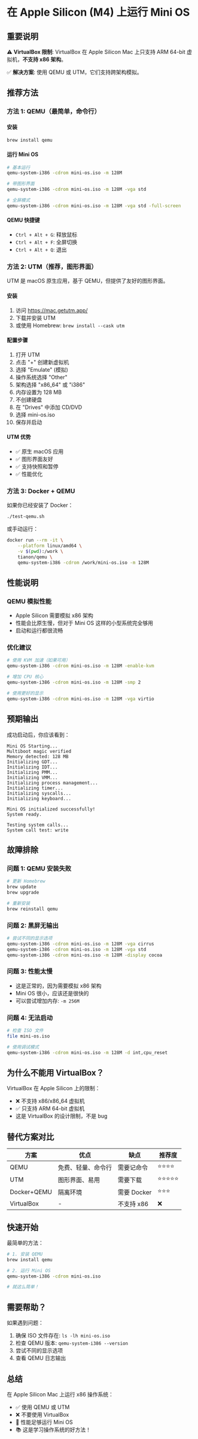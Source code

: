 # 在 Apple Silicon (M4) 上运行 Mini OS

## 重要说明

⚠️ **VirtualBox 限制**: VirtualBox 在 Apple Silicon Mac 上只支持 ARM 64-bit 虚拟机，**不支持 x86 架构**。

✅ **解决方案**: 使用 QEMU 或 UTM，它们支持跨架构模拟。

## 推荐方法

### 方法 1: QEMU（最简单，命令行）

#### 安装
```bash
brew install qemu
```

#### 运行 Mini OS
```bash
# 基本运行
qemu-system-i386 -cdrom mini-os.iso -m 128M

# 带图形界面
qemu-system-i386 -cdrom mini-os.iso -m 128M -vga std

# 全屏模式
qemu-system-i386 -cdrom mini-os.iso -m 128M -vga std -full-screen
```

#### QEMU 快捷键
- `Ctrl + Alt + G`: 释放鼠标
- `Ctrl + Alt + F`: 全屏切换
- `Ctrl + Alt + Q`: 退出

### 方法 2: UTM（推荐，图形界面）

UTM 是 macOS 原生应用，基于 QEMU，但提供了友好的图形界面。

#### 安装
1. 访问 https://mac.getutm.app/
2. 下载并安装 UTM
3. 或使用 Homebrew: `brew install --cask utm`

#### 配置步骤
1. 打开 UTM
2. 点击 "+" 创建新虚拟机
3. 选择 "Emulate" (模拟)
4. 操作系统选择 "Other"
5. 架构选择 "x86_64" 或 "i386"
6. 内存设置为 128 MB
7. 不创建硬盘
8. 在 "Drives" 中添加 CD/DVD
9. 选择 mini-os.iso
10. 保存并启动

#### UTM 优势
- ✅ 原生 macOS 应用
- ✅ 图形界面友好
- ✅ 支持快照和暂停
- ✅ 性能优化

### 方法 3: Docker + QEMU

如果你已经安装了 Docker：

```bash
./test-qemu.sh
```

或手动运行：
```bash
docker run --rm -it \
    --platform linux/amd64 \
    -v $(pwd):/work \
    tianon/qemu \
    qemu-system-i386 -cdrom /work/mini-os.iso -m 128M
```

## 性能说明

### QEMU 模拟性能
- Apple Silicon 需要模拟 x86 架构
- 性能会比原生慢，但对于 Mini OS 这样的小型系统完全够用
- 启动和运行都很流畅

### 优化建议
```bash
# 使用 KVM 加速（如果可用）
qemu-system-i386 -cdrom mini-os.iso -m 128M -enable-kvm

# 增加 CPU 核心
qemu-system-i386 -cdrom mini-os.iso -m 128M -smp 2

# 使用更好的显示
qemu-system-i386 -cdrom mini-os.iso -m 128M -vga virtio
```

## 预期输出

成功启动后，你应该看到：

```
Mini OS Starting...
Multiboot magic verified
Memory detected: 128 MB
Initializing GDT...
Initializing IDT...
Initializing PMM...
Initializing VMM...
Initializing process management...
Initializing timer...
Initializing syscalls...
Initializing keyboard...

Mini OS initialized successfully!
System ready.

Testing system calls...
System call test: write
```

## 故障排除

### 问题 1: QEMU 安装失败
```bash
# 更新 Homebrew
brew update
brew upgrade

# 重新安装
brew reinstall qemu
```

### 问题 2: 黑屏无输出
```bash
# 尝试不同的显示选项
qemu-system-i386 -cdrom mini-os.iso -m 128M -vga cirrus
qemu-system-i386 -cdrom mini-os.iso -m 128M -vga std
qemu-system-i386 -cdrom mini-os.iso -m 128M -display cocoa
```

### 问题 3: 性能太慢
- 这是正常的，因为需要模拟 x86 架构
- Mini OS 很小，应该还是很快的
- 可以尝试增加内存: `-m 256M`

### 问题 4: 无法启动
```bash
# 检查 ISO 文件
file mini-os.iso

# 使用调试模式
qemu-system-i386 -cdrom mini-os.iso -m 128M -d int,cpu_reset
```

## 为什么不能用 VirtualBox？

VirtualBox 在 Apple Silicon 上的限制：
- ❌ 不支持 x86/x86_64 虚拟机
- ✅ 只支持 ARM 64-bit 虚拟机
- 这是 VirtualBox 的设计限制，不是 bug

## 替代方案对比

| 方案 | 优点 | 缺点 | 推荐度 |
|------|------|------|--------|
| QEMU | 免费、轻量、命令行 | 需要记命令 | ⭐⭐⭐⭐ |
| UTM | 图形界面、易用 | 需要下载 | ⭐⭐⭐⭐⭐ |
| Docker+QEMU | 隔离环境 | 需要 Docker | ⭐⭐⭐ |
| VirtualBox | - | 不支持 x86 | ❌ |

## 快速开始

最简单的方法：

```bash
# 1. 安装 QEMU
brew install qemu

# 2. 运行 Mini OS
qemu-system-i386 -cdrom mini-os.iso

# 就这么简单！
```

## 需要帮助？

如果遇到问题：
1. 确保 ISO 文件存在: `ls -lh mini-os.iso`
2. 检查 QEMU 版本: `qemu-system-i386 --version`
3. 尝试不同的显示选项
4. 查看 QEMU 日志输出

## 总结

在 Apple Silicon Mac 上运行 x86 操作系统：
- ✅ 使用 QEMU 或 UTM
- ❌ 不要使用 VirtualBox
- 🚀 性能足够运行 Mini OS
- 📚 这是学习操作系统的好方法！
